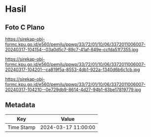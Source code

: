 # Hasil

## Foto C Plano

https://sirekap-obj-formc.kpu.go.id/e560/pemilu/ppwp/33/72/01/10/06/3372011006007-20240317-104154--03a0d5c7-89c7-41af-849e-ccfda51f7355.jpg

https://sirekap-obj-formc.kpu.go.id/e560/pemilu/ppwp/33/72/01/10/06/3372011006007-20240317-104201--ca819f5a-8553-4db1-922a-1340d6b6c1cb.jpg

https://sirekap-obj-formc.kpu.go.id/e560/pemilu/ppwp/33/72/01/10/06/3372011006007-20240317-104210--0e729db9-8614-4d27-94b1-63be17819779.jpg


## Metadata

| Key        | Value               |
| ---------- | ------------------- |
| Time Stamp | 2024-03-17 11:00:00 |



